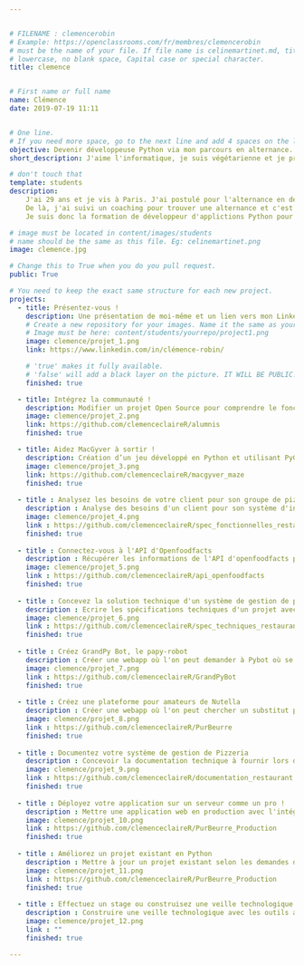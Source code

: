 ```yaml
---


# FILENAME : clemencerobin
# Example: https://openclassrooms.com/fr/membres/clemencerobin
# must be the name of your file. If file name is celinemartinet.md, title is celinemartinet.
# lowercase, no blank space, Capital case or special character.
title: clemence


# First name or full name
name: Clémence
date: 2019-07-19 11:11


# One line.
# If you need more space, go to the next line and add 4 spaces on the left, as in 'description'.
objective: Devenir développeuse Python via mon parcours en alternance.
short_description: J'aime l'informatique, je suis végétarienne et je pratique la course à pied.

# don't touch that
template: students
description:
    J'ai 29 ans et je vis à Paris. J'ai postulé pour l'alternance en début d'année.
    De là, j'ai suivi un coaching pour trouver une alternance et c'est chose faite !
    Je suis donc la formation de développeur d'applictions Python pour une durée de deux ans.

# image must be located in content/images/students
# name should be the same as this file. Eg: celinemartinet.png
image: clemence.jpg

# Change this to True when you do you pull request.
public: True

# You need to keep the exact same structure for each new project.
projects:
  - title: Présentez-vous !
    description: Une présentation de moi-même et un lien vers mon LinkedIn.
    # Create a new repository for your images. Name it the same as your nickname and profile picture.
    # Image must be here: content/students/yourrepo/project1.png
    image: clemence/projet_1.png
    link: https://www.linkedin.com/in/clémence-robin/

    # 'true' makes it fully available.
    # 'false' will add a black layer on the picture. IT WILL BE PUBLIC!
    finished: true

  - title: Intégrez la communauté !
    description: Modifier un projet Open Source pour comprendre le fonctionnement de Git, de Github et des pull requests. 
    image: clemence/projet_2.png
    link: https://github.com/clemenceclaireR/alumnis
    finished: true

  - title: Aidez MacGyver à sortir !
    description: Création d’un jeu développé en Python et utilisant PyGame.
    image: clemence/projet_3.png
    link: https://github.com/clemenceclaireR/macgyver_maze
    finished: true
    
  - title : Analysez les besoins de votre client pour son groupe de pizzerias
    description : Analyse des besoins d'un client pour son système d'informations, avec UML et les méthodologies agiles.
    image: clemence/projet_4.png
    link : https://github.com/clemenceclaireR/spec_fonctionnelles_restaurant
    finished: true
    
  - title : Connectez-vous à l'API d'Openfoodfacts
    description : Récupérer les informations de l'API d'openfoodfacts pour créer une logiciel proposant une meilleure alternative à un produit donné
    image: clemence/projet_5.png
    link : https://github.com/clemenceclaireR/api_openfoodfacts
    finished: true
    
  - title : Concevez la solution technique d'un système de gestion de pizzeria
    description : Ecrire les spécifications techniques d'un projet avec la modélisation des données, le diagrammme de composant et le diagramme de déploiement
    image: clemence/projet_6.png
    link : https://github.com/clemenceclaireR/spec_techniques_restaurant
    finished: true
    
  - title : Créez GrandPy Bot, le papy-robot
    description : Créer une webapp où l'on peut demander à Pybot où se trouve un lieu, avec les informations associées
    image: clemence/projet_7.png
    link : https://github.com/clemenceclaireR/GrandPyBot
    finished: true
    
  - title : Créez une plateforme pour amateurs de Nutella
    description : Créer une webapp où l'on peut chercher un substitut plus sain à un produit donné
    image: clemence/projet_8.png
    link : https://github.com/clemenceclaireR/PurBeurre
    finished: true
    
  - title : Documentez votre système de gestion de Pizzeria
    description : Concevoir la documentation technique à fournir lors de la livraison du projet au client
    image: clemence/projet_9.png
    link : https://github.com/clemenceclaireR/documentation_restaurant
    finished: true
    
  - title : Déployez votre application sur un serveur comme un pro !
    description : Mettre une application web en production avec l'intégration continue et les outils de monitoring
    image: clemence/projet_10.png
    link : https://github.com/clemenceclaireR/PurBeurre_Production
    finished: true
    
  - title : Améliorez un projet existant en Python
    description : Mettre à jour un projet existant selon les demandes du client (project owner)
    image: clemence/projet_11.png
    link : https://github.com/clemenceclaireR/PurBeurre_Production
    finished: true
    
  - title : Effectuez un stage ou construisez une veille technologique
    description : Construire une veille technologique avec les outils appropriés
    image: clemence/projet_12.png
    link : ""
    finished: true     

---
```

